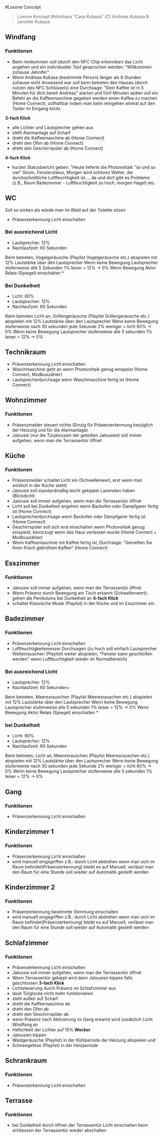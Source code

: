 #Loxone Concept

> Loxone Konzept Wohnhaus "Casa Kubasa" (C) Andreas Kubasa & Jennifer Kubasa

## Windfang
### Funktionen
- Beim reinkommen soll (durch den NFC Chip erkennbar) das Licht angehen und ein individueller Text gesprochen werden: "Willkommen zuhause Jennifer"
- Wenn Andreas Kubasa (bestimmte Person) länger als 8 Stunden zuhause nicht Anwesend war soll beim betreten des Hauses (durch nutzen des NFC Schlüssels) eine Durchsage: "Dein Kaffee ist in 5 Minuten für dich bereit Andreas" starten und fünf Minuten später soll ein Befehl an die Kaffeemaschine gegeben werden einen Kaffee zu machen (Home Connect), aufhaltbar indem man beim reingehen einmal auf den Taster im Eingang klickt.

**3-fach Klick** 
- alle Lichter und Lautsprecher gehen aus
- stellt Alarmanlage auf Scharf
- dreht die Kaffeemaschine ab (Home Connect)
- dreht den Ofen ab (Home Connect)
- dreht den Geschirrspüler ab (Home Connect)

**4-fach Klick**
- kurzen Statusbericht geben: "Heute lieferte die Photovoltaik "so und so viel" Strom, Fensterstatus, Morgen wird schönes Wetter, die durchschnittliche Luftfeuchtigkeit ist..., da und dort gibt es Probleme (z.B., Raum Badezimmer - Luftfeuchtigkeit zu hoch, morgen Hagel) etc.

## WC
Soll so wirken als würde man im Wald auf der Toilette sitzen
- Präsenzerkennung Licht einschalten

### Bei ausreichend Licht
- Lautsprecher: 12%
- Nachlaufzeit: 60 Sekunden

Beim betreten, Vogelgeräusche (Playlist Vogelgeräusche etc.) abspielen mit 12% Lautstärke über den Lautsprecher
Wenn keine Bewegung Lautsprecher stufenweise alle 5 Sekunden 1% leiser = 12% -> 0%
Wenn Bewegung Aktor Relais (Spiegel) einschalten *

### Bei Dunkelheit
- Licht: 60%
- Lautsprecher: 12%
- Nachlaufzeit: 60 Sekunden

Beim betreten Licht an, Grillengeräusche (Playlist Grillengeräusche etc.) abspielen mit 12% Lautstärke über den Lautsprecher
Wenn keine Bewegung stufenweise nach 30 sekunden jede Sekunde 2% weniger = licht 60% -> 0%
Wenn keine Bewegung Lautsprecher stufenweise alle 5 sekunden 1% leiser = 12% -> 0%

## Technikraum
- Präsenzerkennung Licht einschalten
- Waschmaschine geht an wenn Photovoltaik genug einspeist (Home Connect, Modbuszähler)
- Lautsprecherdurchsage wenn Waschmaschine fertig ist (Home Connect)

## Wohnzimmer
### Funktionen
- Präsenzmelder steuert nichts (Einzig für Präsenzerkennung bezüglich der Heizung und für die Alarmanlage)
- Jalousie (nur die Türjalousien der geteilten Jalousien) soll immer aufgehen, wenn man die Terrassentür öffnet

## Küche
### Funktionen
- Präsenzmelder schaltet Licht ein (Schwellenwert, erst wenn man wirklich in der Küche steht)
- Jalousie soll standardmäßig leicht gekippte Lammelen haben (Blickdicht)
- Jalousie soll immer aufgehen, wenn man die Terrassentür öffnet
- Licht soll bei Dunkelheit angehen wenn Backofen oder Dampfgarer fertig ist (Home Connect)
- Lautsprecherdurchsage wenn Backofen oder Dampfgarer fertig ist (Home Connect)
- Geschirrspüler soll sich erst einschalten wenn Photovoltaik genug einspeist, bevorzugt wenn das Haus verlassen wurde (Home Connect + Modbuszähler)
- Wenn Kaffeemaschine mit Kaffee fertig ist, Durchsage: "Genießen Sie Ihren frisch gebrühten Kaffee" (Home Connect)

## Esszimmer
### Funktionen
- Jalousie soll immer aufgehen, wenn man die Terrassentür öffnet
- Wenn Präsenz durch Bewegung am Tisch erkannt (Schwellenwert); gehen die Pendulums bei Dunkelheit an
**4-fach Klick**
- schaltet Klassische Musik (Playlist) in der Küche und im Esszimmer ein

## Badezimmer
### Funktionen
- Präsenzerkennung Licht einschalten
- Luftfeuchtigkeitsmesser Durchsagen (zu hoch soll einfach Lautsprecher Wellenrauschen (Playlist) weiter abspielen, "Fenster kann geschloßen werden" wenn Luftfeuchtigkeit wieder im Normalbereich)

### Bei ausreichend Licht 
- Lautsprecher: 12%
- Nachlaufzeit: 60 Sekunden+

Beim betreten, Meeresrauschen (Playlist Meeresrauschen etc.) abspielen mit 12% Lautstärke über den Lautsprecher
Wenn keine Bewegung Lautsprecher stufenweise alle 5 sekunden 1% leiser = 12% -> 0%
Wenn Bewegung Aktor Relais (Spiegel) einschalten *

### bei Dunkelheit
- Licht: 60%
- Lautsprecher: 12%
- Nachlaufzeit: 60 Sekunden

Beim betreten, Licht an, Meeresrauschen (Playlist Meeresrauschen etc.) abspielen mit 12% Lautstärke über den Lautsprecher
Wenn keine Bewegung stufenweise nach 30 sekunden jede Sekunde 2% weniger = licht 60% -> 0%
Wenn keine Bewegung Lautsprecher stufenweise alle 5 sekunden 1% leiser = 12% -> 0%

## Gang
### Funktionen
- Präsenzerkennung Licht einschalten

## Kinderzimmer 1
### Funktionen
- Präsenzerkennung Licht einschalten
- wird manuell eingegriffen z.B.: durch Licht abdrehen wenn man sich im Raum befindet(Präsenzerkennung) bleibt es auf Manuell, verlässt man den Raum für eine Stunde soll wieder auf Automatik gestellt werden 

## Kinderzimmer 2
### Funktionen
- Präsenzerkennung bestimmte Stimmung einschalten
- wird manuell eingegriffen z.B.: durch Licht abdrehen wenn man sich im Raum befindet(Präsenzerkennung) bleibt es auf Manuell, verlässt man den Raum für eine Stunde soll wieder auf Automatik gestellt werden 

## Schlafzimmer
### Funktionen
- Präsenzerkennung Licht einschalten
- Jalousie soll immer aufgehen, wenn man die Terrassentür öffnet
- Wenn Terrassentür gekippt wird dann Jalousien kippen falls geschlossen
**3-fach Klick**
- Lichtsteuerung durch Präsenz im Schlafzimmer aus
- lässt Türglocke nicht mehr funktionieren
- stellt außen auf Scharf
- dreht die Kaffeemaschine ab
- dreht den Ofen ab
- dreht den Geschirrspüler ab
- wenn Präsenz nach Aktivierung im Gang erkannt wird zusätzlich Licht Windfang an
- Hellichkeit der Lichter auf 15%
**Wecker** 
- Jalousien kippen
- Waldgeräusche (Playlist) in der Kühlperiode der Heizung abspielen und 
- Schneegetöse (Playlist) in der Heizperiode

## Schrankraum
### Funktionen
- Präsenzerkennung Licht einschalten

## Terrasse
### Funktionen
- bei Dunkelheit durch öffner der Terrassentür Licht einschalten beim schliessen der Terrassentür wieder abschalten 
